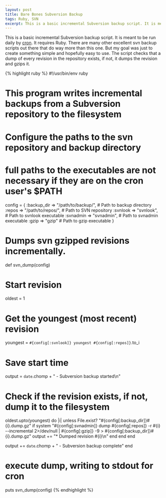 ```yaml
---
layout: post
title: Bare Bones Subversion Backup
tags: Ruby, SVN
excerpt: This is a basic incremental Subversion backup script. It is meant to be run daily by cron. It requires Ruby. There are many other excellent svn backup scripts out there that do way more than this one. But my goal was just to create something simple and hopefully easy to use. The script checks that a dump of every revision in the repository exists, if not, it dumps the revision and gzips it.
---
```


This is a basic incremental Subversion backup script. It is meant to be run daily by [cron][c]. It requires Ruby. There are many other excellent svn backup scripts out there that do way more than this one. But my goal was just to create something simple and hopefully easy to use. The script checks that a dump of every revision in the repository exists, if not, it dumps the revision and gzips it.

[c]: http://www.freebsd.org/cgi/man.cgi?query=cron&manpath=FreeBSD+8.0-RELEASE

{% highlight ruby %}
#!/usr/bin/env ruby
# This program writes incremental backups from a Subversion repository to the filesystem

# Configure the paths to the svn repository and backup directory 
# full paths to the executables are not necessary if they are on the cron user's $PATH
config = {
  :backup_dir => "/path/to/backup/", # Path to backup directory
  :repos      => "/path/to/repos/",  # Path to SVN repository
  :svnlook    => "svnlook",          # Path to svnlook executable
  :svnadmin   => "svnadmin",         # Path to svnadmin executable
  :gzip       => "gzip"              # Path to gzip executable
}

# Dumps svn gzipped revisions incrementally.
def svn_dump(config)
  
  # Start revision
  oldest = 1

  # Get the youngest (most recent) revision
  youngest = `#{config[:svnlook]} youngest #{config[:repos]}`.to_i

  # Save start time
  output = `date`.chomp + " - Subversion backup started\n"
  
  # Check if the revision exists, if not, dump it to the filesystem
  oldest.upto(youngest) do |i|
    unless File.exist? "#{config[:backup_dir]}#{i}.dump.gz"
      if system "#{config[:svnadmin]} dump #{config[:repos]} -r #{i} --incremental 2>/dev/null | #{config[:gzip]} -9 > #{config[:backup_dir]}#{i}.dump.gz"
        output += "* Dumped revision #{i}\n"
      end
    end
  end
  
  output += `date`.chomp + " - Subversion backup complete"
end

# execute dump, writing to stdout for cron
puts svn_dump(config)
{% endhighlight %}